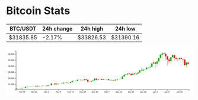 # Bitcoin Stats

BTC/USDT|24h change|24h high|24h low|
|---|---|---|---|
|$31835.85|-2.17%|$33826.53|$31390.16|

<img src="./chart.svg">
